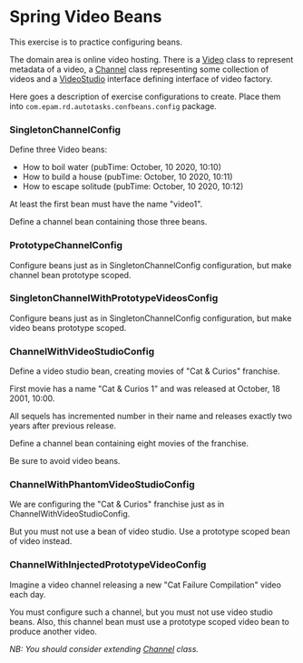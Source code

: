 # Spring Video Beans

This exercise is to practice configuring beans.

The domain area is online video hosting. 
There is a [Video](src/main/java/com/epam/rd/autotasks/confbeans/video/Video.java) class to represent metadata of a video, 
a [Channel](src/main/java/com/epam/rd/autotasks/confbeans/video/Channel.java) class representing some collection of videos
and a [VideoStudio](src/main/java/com/epam/rd/autotasks/confbeans/video/VideoStudio.java) interface defining interface of video factory.

Here goes a description of exercise configurations to create.
Place them into `com.epam.rd.autotasks.confbeans.config` package.

### SingletonChannelConfig
Define three Video beans:
- How to boil water (pubTime: October, 10 2020, 10:10)
- How to build a house (pubTime: October, 10 2020, 10:11)
- How to escape solitude (pubTime: October, 10 2020, 10:12)

At least the first bean must have the name "video1".

Define a channel bean containing those three beans.

### PrototypeChannelConfig
Configure beans just as in SingletonChannelConfig configuration, but make channel bean prototype scoped.
  
### SingletonChannelWithPrototypeVideosConfig
Configure beans just as in SingletonChannelConfig configuration, but make video beans prototype scoped.

### ChannelWithVideoStudioConfig
Define a video studio bean, creating movies of "Cat & Curios" franchise.

First movie has a name "Cat & Curios 1" and was released at October, 18 2001, 10:00.

All sequels has incremented number in their name and releases exactly two years after previous release.

Define a channel bean containing eight movies of the franchise.

Be sure to avoid video beans.

### ChannelWithPhantomVideoStudioConfig
We are configuring the "Cat & Curios" franchise just as in ChannelWithVideoStudioConfig.

But you must not use a bean of video studio.
Use a prototype scoped bean of video instead. 

### ChannelWithInjectedPrototypeVideoConfig
Imagine a video channel releasing a new "Cat Failure Compilation" video each day.

You must configure such a channel, but you must not use video studio beans.
Also, this channel bean must use a prototype scoped video bean to produce another video.

*NB: You should consider extending [Channel](src/main/java/com/epam/rd/autotasks/confbeans/video/Channel.java) class.*
